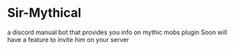# Sir-Mythical
a discord manual bot that provides you info on mythic mobs plugin 
Soon will have a feature to invite him on your server

